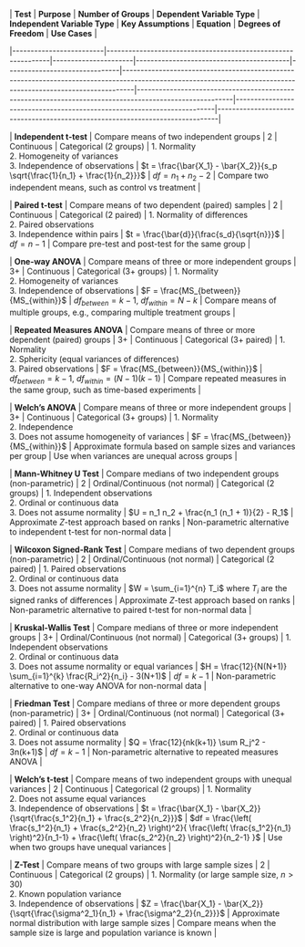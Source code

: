 | **Test**                | **Purpose**                                                  | **Number of Groups** | **Dependent Variable Type**              | **Independent Variable Type** | **Key Assumptions**                                                                                                                                          | **Equation**                                                                                           | **Degrees of Freedom**                                                  | **Use Cases**                                                                 |
|-------------------------|--------------------------------------------------------------|----------------------|------------------------------------------|-------------------------------|---------------------------------------------------------------------------------------------------------------------------------------------------------------|--------------------------------------------------------------------------------------------------------|------------------------------------------------------------------------|------------------------------------------------------------------------------|
| **Independent t-test**   | Compare means of two independent groups                      | 2                    | Continuous                               | Categorical (2 groups)          | 1. Normality<br>2. Homogeneity of variances<br>3. Independence of observations                                                                                 | $t = \frac{\bar{X_1} - \bar{X_2}}{s_p \sqrt{\frac{1}{n_1} + \frac{1}{n_2}}}$                         | $df = n_1 + n_2 - 2$                                                  | Compare two independent means, such as control vs treatment                    |
| **Paired t-test**        | Compare means of two dependent (paired) samples              | 2                    | Continuous                               | Categorical (2 paired)          | 1. Normality of differences<br>2. Paired observations<br>3. Independence within pairs                                                                          | $t = \frac{\bar{d}}{\frac{s_d}{\sqrt{n}}}$                                                            | $df = n - 1$                                                          | Compare pre-test and post-test for the same group                              |
| **One-way ANOVA**        | Compare means of three or more independent groups            | 3+                   | Continuous                               | Categorical (3+ groups)         | 1. Normality<br>2. Homogeneity of variances<br>3. Independence of observations                                                                                 | $F = \frac{MS_{between}}{MS_{within}}$                                                               | $df_{between} = k - 1$, $df_{within} = N - k$                      | Compare means of multiple groups, e.g., comparing multiple treatment groups    |
| **Repeated Measures ANOVA** | Compare means of three or more dependent (paired) groups | 3+                   | Continuous                               | Categorical (3+ paired)         | 1. Normality<br>2. Sphericity (equal variances of differences)<br>3. Paired observations                                                                        | $F = \frac{MS_{between}}{MS_{within}}$                                                               | $df_{between} = k - 1$, $df_{within} = (N - 1)(k - 1)$              | Compare repeated measures in the same group, such as time-based experiments    |
| **Welch’s ANOVA**        | Compare means of three or more independent groups            | 3+                   | Continuous                               | Categorical (3+ groups)         | 1. Normality<br>2. Independence<br>3. Does not assume homogeneity of variances                                                                                  | $F = \frac{MS_{between}}{MS_{within}}$                                                               | Approximate formula based on sample sizes and variances per group            | Use when variances are unequal across groups                                 |
| **Mann-Whitney U Test**  | Compare medians of two independent groups (non-parametric)   | 2                    | Ordinal/Continuous (not normal)          | Categorical (2 groups)          | 1. Independent observations<br>2. Ordinal or continuous data<br>3. Does not assume normality                                                                    | $U = n_1 n_2 + \frac{n_1 (n_1 + 1)}{2} - R_1$                                                         | Approximate $Z$-test approach based on ranks                             | Non-parametric alternative to independent t-test for non-normal data          |
| **Wilcoxon Signed-Rank Test** | Compare medians of two dependent groups (non-parametric) | 2                    | Ordinal/Continuous (not normal)          | Categorical (2 paired)          | 1. Paired observations<br>2. Ordinal or continuous data<br>3. Does not assume normality                                                                          | $W = \sum_{i=1}^{n} T_i$ where $T_i$ are the signed ranks of differences                            | Approximate $Z$-test approach based on ranks                             | Non-parametric alternative to paired t-test for non-normal data              |
| **Kruskal-Wallis Test**  | Compare medians of three or more independent groups          | 3+                   | Ordinal/Continuous (not normal)          | Categorical (3+ groups)         | 1. Independent observations<br>2. Ordinal or continuous data<br>3. Does not assume normality or equal variances                                                 | $H = \frac{12}{N(N+1)} \sum_{i=1}^{k} \frac{R_i^2}{n_i} - 3(N+1)$                                    | $df = k - 1$                                                          | Non-parametric alternative to one-way ANOVA for non-normal data              |
| **Friedman Test**        | Compare medians of three or more dependent groups (non-parametric) | 3+              | Ordinal/Continuous (not normal)          | Categorical (3+ paired)         | 1. Paired observations<br>2. Ordinal or continuous data<br>3. Does not assume normality                                                                          | $Q = \frac{12}{nk(k+1)} \sum R_j^2 - 3n(k+1)$                                                        | $df = k - 1$                                                          | Non-parametric alternative to repeated measures ANOVA                        |
| **Welch’s t-test**       | Compare means of two independent groups with unequal variances | 2                   | Continuous                               | Categorical (2 groups)          | 1. Normality<br>2. Does not assume equal variances<br>3. Independence of observations                                                                            | $t = \frac{\bar{X_1} - \bar{X_2}}{\sqrt{\frac{s_1^2}{n_1} + \frac{s_2^2}{n_2}}}$                      | $df = \frac{\left( \frac{s_1^2}{n_1} + \frac{s_2^2}{n_2} \right)^2}{ \frac{\left( \frac{s_1^2}{n_1} \right)^2}{n_1-1} + \frac{\left( \frac{s_2^2}{n_2} \right)^2}{n_2-1} }$ | Use when two groups have unequal variances                                      |
| **Z-Test**               | Compare means of two groups with large sample sizes          | 2                    | Continuous                               | Categorical (2 groups)          | 1. Normality (or large sample size, $n > 30$)<br>2. Known population variance<br>3. Independence of observations                                            | $Z = \frac{\bar{X_1} - \bar{X_2}}{\sqrt{\frac{\sigma^2_1}{n_1} + \frac{\sigma^2_2}{n_2}}}$            | Approximate normal distribution with large sample sizes                      | Compare means when the sample size is large and population variance is known  |
